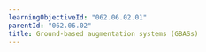 ```yaml
---
learningObjectiveId: "062.06.02.01"
parentId: "062.06.02"
title: Ground-based augmentation systems (GBASs)
---
```

